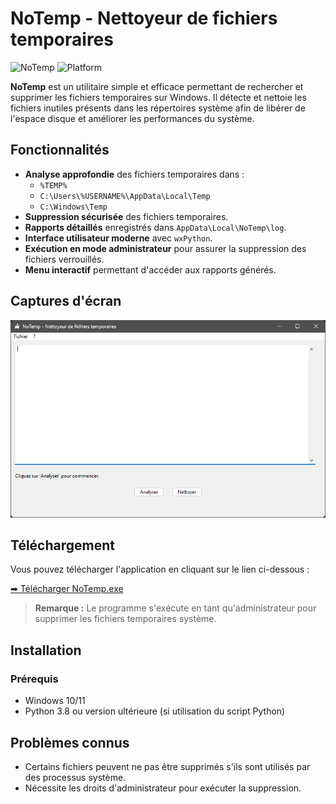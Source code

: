 # NoTemp - Nettoyeur de fichiers temporaires

![NoTemp](https://img.shields.io/badge/version-1.0-blue) ![Platform](https://img.shields.io/badge/platform-Windows-blue)

**NoTemp** est un utilitaire simple et efficace permettant de rechercher et supprimer les fichiers temporaires sur Windows. Il détecte et nettoie les fichiers inutiles présents dans les répertoires système afin de libérer de l'espace disque et améliorer les performances du système.

## Fonctionnalités

- **Analyse approfondie** des fichiers temporaires dans :
  - `%TEMP%`
  - `C:\Users\%USERNAME%\AppData\Local\Temp`
  - `C:\Windows\Temp`
- **Suppression sécurisée** des fichiers temporaires.
- **Rapports détaillés** enregistrés dans `AppData\Local\NoTemp\log`.
- **Interface utilisateur moderne** avec `wxPython`.
- **Exécution en mode administrateur** pour assurer la suppression des fichiers verrouillés.
- **Menu interactif** permettant d'accéder aux rapports générés.

## Captures d'écran

![Interface NoTemp](screenshot.png)

## Téléchargement

Vous pouvez télécharger l'application en cliquant sur le lien ci-dessous :

[➡ Télécharger NoTemp.exe](https://github.com/votre-utilisateur/NoTemp/releases/latest)

> **Remarque :** Le programme s'exécute en tant qu'administrateur pour supprimer les fichiers temporaires système.

## Installation

### Prérequis

- Windows 10/11
- Python 3.8 ou version ultérieure (si utilisation du script Python)

## Problèmes connus

- Certains fichiers peuvent ne pas être supprimés s'ils sont utilisés par des processus système.
- Nécessite les droits d'administrateur pour exécuter la suppression.
